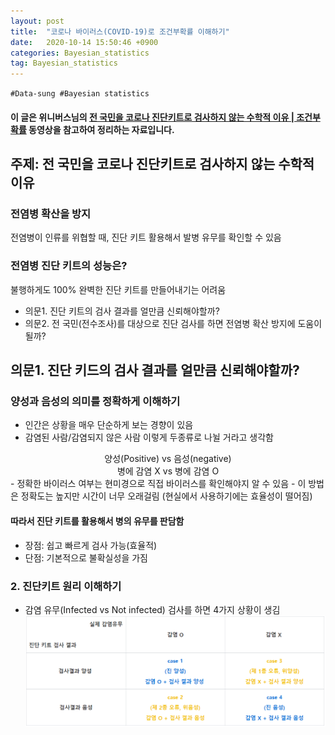 ```yaml
---
layout: post
title:  "코로나 바이러스(COVID-19)로 조건부확률 이해하기"
date:   2020-10-14 15:50:46 +0900
categories: Bayesian_statistics
tag: Bayesian_statistics
---
```


`#Data-sung #Bayesian statistics`
#### 이 글은 위니버스님의 [전 국민을 코로나 진단키트로 검사하지 않는 수학적 이유 | 조건부확률][H] 동영상을 참고하여 정리하는 자료입니다.  

주제: 전 국민을 코로나 진단키트로 검사하지 않는 수학적 이유
---

### 전염병 확산을 방지
전염병이 인류를 위협할 때, 진단 키트 활용해서 발병 유무를 확인할 수 있음

### 전염병 진단 키트의 성능은?
불행하게도 100% 완벽한 진단 키트를 만들어내기는 어려움
- 의문1. 진단 키트의 검사 결과를 얼만큼 신뢰해야할까?
- 의문2. 전 국민(전수조사)를 대상으로 진단 검사를 하면 전염병 확산 방지에 도움이 될까?

## **의문1. 진단 키드의 검사 결과를 얼만큼 신뢰해야할까?**
### 양성과 음성의 의미를 정확하게 이해하기
- 인간은 상황을 매우 단순하게 보는 경향이 있음
- 감염된 사람/감염되지 않은 사람 이렇게 두종류로 나뉠 거라고 생각함
<center>양성(Positive) vs 음성(negative)</center>
<center>병에 감염 X vs 병에 감염 O</center>
- 정확한 바이러스 여부는 현미경으로 직접 바이러스를 확인해야지 알 수 있음
- 이 방법은 정확도는 높지만 시간이 너무 오래걸림 (현실에서 사용하기에는 효율성이 떨어짐)

#### 따라서 진단 키트를 활용해서 병의 유무를 판담함
- 장점: 쉽고 빠르게 검사 가능(효율적)
- 단점: 기본적으로 불확실성을 가짐

### 2. 진단키트 원리 이해하기
- 감염 유무(Infected vs Not infected) 검사를 하면 4가지 상황이 생김
![](https://raw.githubusercontent.com/Data-ssung/Data-ssung.github.io/master/img/진단키트.PNG)






[H]: https://www.youtube.com/watch?v=RCf4KZa9IfQ  